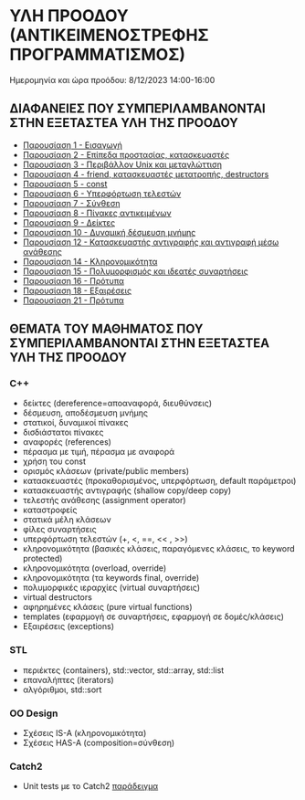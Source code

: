 # ΥΛΗ ΠΡΟΟΔΟΥ (ΑΝΤΙΚΕΙΜΕΝΟΣΤΡΕΦΗΣ ΠΡΟΓΡΑΜΜΑΤΙΣΜΟΣ)

Ημερομηνία και ώρα προόδου: 8/12/2023 14:00-16:00

## ΔΙΑΦΑΝΕΙΕΣ ΠΟΥ ΣΥΜΠΕΡΙΛΑΜΒΑΝΟΝΤΑΙ ΣΤΗΝ ΕΞΕΤΑΣΤΕΑ ΥΛΗ ΤΗΣ ΠΡΟΟΔΟΥ

* [Παρουσίαση 1 - Εισαγωγή](./OOP1.pdf)
* [Παρουσίαση 2 - Επίπεδα προστασίας, κατασκευαστές](./OOP2.pdf)
* [Παρουσίαση 3 - Περιβάλλον Unix και μεταγλώττιση](./OOP3.pdf)
* [Παρουσίαση 4 - friend, κατασκευαστές μετατροπής, destructors](./OOP4.pdf)
* [Παρουσίαση 5 - const](./OOP5.pdf)
* [Παρουσίαση 6 - Υπερφόρτωση τελεστών](./OOP6.pdf)
* [Παρουσίαση 7 - Σύνθεση](./OOP7.pdf)
* [Παρουσίαση 8 - Πίνακες αντικειμένων](./OOP8.pdf)
* [Παρουσίαση 9 - Δείκτες](./OOP9.pdf)
* [Παρουσίαση 10 - Δυναμική δέσμευση μνήμης](./OOP10.pdf)
* [Παρουσίαση 12 - Κατασκευαστής αντιγραφής και αντιγραφή μέσω ανάθεσης](./OOP12.pdf) 
* [Παρουσίαση 14 - Κληρονομικότητα](./OOP14.pdf)
* [Παρουσίαση 15 - Πολυμορφισμός και ιδεατές συναρτήσεις](./OOP15.pdf)
* [Παρουσίαση 16 - Πρότυπα](./OOP16.pdf)
* [Παρουσίαση 18 - Εξαιρέσεις](./OOP18.pdf)
* [Παρουσίαση 21 - Πρότυπα](./STL.pdf)


## ΘΕΜΑΤΑ ΤΟΥ ΜΑΘΗΜΑΤΟΣ ΠΟΥ ΣΥΜΠΕΡΙΛΑΜΒΑΝΟΝΤΑΙ ΣΤΗΝ ΕΞΕΤΑΣΤΕΑ ΥΛΗ ΤΗΣ ΠΡΟΟΔΟΥ

### C++

* δείκτες (dereference=αποαναφορά, διευθύνσεις)
* δέσμευση, αποδέσμευση μνήμης
* στατικοί, δυναμικοί πίνακες
* δισδιάστατοι πίνακες
* αναφορές (references)
* πέρασμα με τιμή, πέρασμα με αναφορά
* χρήση του const
* ορισμός κλάσεων (private/public members)
* κατασκευαστές (προκαθορισμένος, υπερφόρτωση, default παράμετροι)
* κατασκευαστής αντιγραφής (shallow copy/deep copy)
* τελεστής ανάθεσης (assignment operator)
* καταστροφείς
* στατικά μέλη κλάσεων
* φίλες συναρτήσεις
* υπερφόρτωση τελεστών (+, <, ==, << , >>)
* κληρονομικότητα (βασικές κλάσεις, παραγόμενες κλάσεις, το keyword protected)
* κληρονομικότητα (overload, override)
* κληρονομικότητα (τα keywords final, override)
* πολυμορφικές ιεραρχίες (virtual συναρτήσεις)
* virtual destructors
* αφηρημένες κλάσεις (pure virtual functions)
* templates (εφαρμογή σε συναρτήσεις, εφαρμογή σε δομές/κλάσεις)
* Εξαιρέσεις (exceptions)

### STL

* περιέκτες (containers), std::vector, std::array, std::list
* επαναλήπτες (iterators)
* αλγόριθμοι, std::sort

### OO Design

* Σχέσεις IS-A (κληρονομικότητα) 
* Σχέσεις HAS-A (composition=σύνθεση)

### Catch2
 * Unit tests με το Catch2 [παράδειγμα](./catch2_examples/fizzbuzz/README.md)